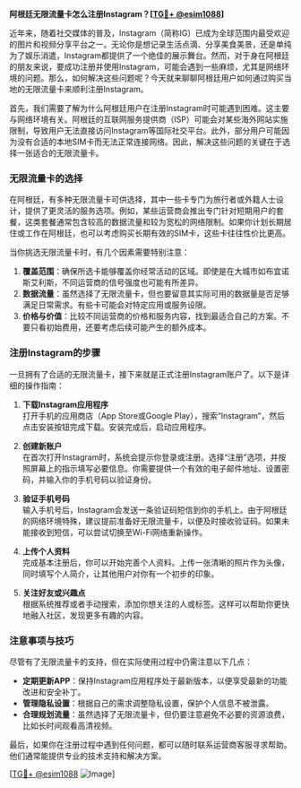 **阿根廷无限流量卡怎么注册Instagram？[[TG💪+ @esim1088](https://t.me/s/esim1088)]**

近年来，随着社交媒体的普及，Instagram（简称IG）已成为全球范围内最受欢迎的图片和视频分享平台之一。无论你是想记录生活点滴、分享美食美景，还是单纯为了娱乐消遣，Instagram都提供了一个绝佳的展示舞台。然而，对于身在阿根廷的朋友来说，要成功注册并使用Instagram，可能会遇到一些麻烦，尤其是网络环境的问题。那么，如何解决这些问题呢？今天就来聊聊阿根廷用户如何通过购买当地的无限流量卡来顺利注册Instagram。

首先，我们需要了解为什么阿根廷用户在注册Instagram时可能遇到困难。这主要与网络环境有关。阿根廷的互联网服务提供商（ISP）可能会对某些海外网站实施限制，导致用户无法直接访问Instagram等国际社交平台。此外，部分用户可能因为没有合适的本地SIM卡而无法正常连接网络。因此，解决这些问题的关键在于选择一张适合的无限流量卡。

### 无限流量卡的选择

在阿根廷，有多种无限流量卡可供选择，其中一些卡专门为旅行者或外籍人士设计，提供了更灵活的服务选项。例如，某些运营商会推出专门针对短期用户的套餐，这类套餐通常包含较高的数据流量和较为宽松的网络限制。如果你计划长期居住或工作在阿根廷，也可以考虑购买长期有效的SIM卡，这些卡往往性价比更高。

当你挑选无限流量卡时，有几个因素需要特别注意：

1. **覆盖范围**：确保所选卡能够覆盖你经常活动的区域。即使是在大城市如布宜诺斯艾利斯，不同运营商的信号强度也可能有所差异。
2. **数据流量**：虽然选择了无限流量卡，但也要留意其实际可用的数据量是否足够满足日常需求。有些卡可能会对特定应用或服务设限。
3. **价格与价值**：比较不同运营商的价格和服务内容，找到最适合自己的方案。不要只看初始费用，还要考虑后续可能产生的额外成本。

### 注册Instagram的步骤

一旦拥有了合适的无限流量卡，接下来就是正式注册Instagram账户了。以下是详细的操作指南：

1. **下载Instagram应用程序**  
   打开手机的应用商店（App Store或Google Play），搜索“Instagram”，然后点击安装按钮完成下载。安装完成后，启动应用程序。

2. **创建新账户**  
   在首次打开Instagram时，系统会提示你登录或注册。选择“注册”选项，并按照屏幕上的指示填写必要信息。你需要提供一个有效的电子邮件地址、设置密码，并输入你的手机号码以验证身份。

3. **验证手机号码**  
   输入手机号后，Instagram会发送一条验证码短信到你的手机上。由于阿根廷的网络环境特殊，建议提前准备好无限流量卡，以便及时接收验证码。如果未能接收到短信，可以尝试切换至Wi-Fi网络重新操作。

4. **上传个人资料**  
   完成基本注册后，你可以开始完善个人资料。上传一张清晰的照片作为头像，同时填写个人简介，让其他用户对你有一个初步的印象。

5. **关注好友或兴趣点**  
   根据系统推荐或者手动搜索，添加你想关注的人或标签。这样可以帮助你更快地融入社区，发现更多有趣的内容。

### 注意事项与技巧

尽管有了无限流量卡的支持，但在实际使用过程中仍需注意以下几点：

- **定期更新APP**：保持Instagram应用程序处于最新版本，以便享受最新的功能改进和安全补丁。
- **管理隐私设置**：根据自己的需求调整隐私设置，保护个人信息不被泄露。
- **合理规划流量**：虽然选择了无限流量卡，但仍要注意避免不必要的资源浪费，比如长时间观看高清视频。

最后，如果你在注册过程中遇到任何问题，都可以随时联系运营商客服寻求帮助。他们通常能提供专业的技术支持和解决方案。

[[TG💪+ @esim1088](https://t.me/s/esim1088) ![Image](https://i.postimg.cc/4NQfJmqS/Snipaste-2025-05-13-00-14-12.png)]